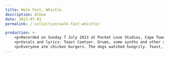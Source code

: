 ```yaml
---
title: Walk Fast, Whistle
description: Album
date: 2013-07-01
permalink: /:collection/walk-fast-whistle/

production: >-
    <p>Recorded on Sunday 7 July 2013 at Pocket Love Studios, Cape Town, by Jon Savage.</p>
    <p>Vocals and lyrics: Toast Coetzer. Drums, some synths and other stuff: Stephen Timm. Keyboard, field recordings, guitar, mixing etc.: Jon Savage. Jane Breetzke does backing vocals.</p>
    <p>Everyone ate chicken burgers. The dogs watched hungrily. Toast, Stephen and Jon are three members of The Buckfever Underground. The other members are Righard Kapp and Gilad Hockman. This album is an inbetweener.</p>
---
```

